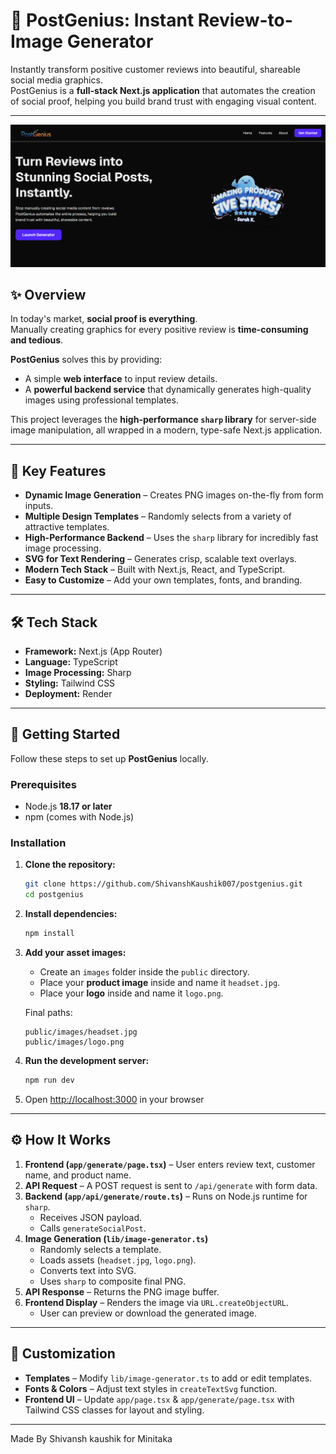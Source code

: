 
# 🚀 PostGenius: Instant Review-to-Image Generator

Instantly transform positive customer reviews into beautiful, shareable social media graphics.  
PostGenius is a **full-stack Next.js application** that automates the creation of social proof, helping you build brand trust with engaging visual content.

---
![screenshot](/image.png)

## ✨ Overview

In today's market, **social proof is everything**.  
Manually creating graphics for every positive review is **time-consuming and tedious**.  

**PostGenius** solves this by providing:
- A simple **web interface** to input review details.  
- A **powerful backend service** that dynamically generates high-quality images using professional templates.  

This project leverages the **high-performance `sharp` library** for server-side image manipulation, all wrapped in a modern, type-safe Next.js application.

---

## 🌟 Key Features

-  **Dynamic Image Generation** – Creates PNG images on-the-fly from form inputs.  
-  **Multiple Design Templates** – Randomly selects from a variety of attractive templates.  
-  **High-Performance Backend** – Uses the `sharp` library for incredibly fast image processing.  
-  **SVG for Text Rendering** – Generates crisp, scalable text overlays.  
-  **Modern Tech Stack** – Built with Next.js, React, and TypeScript.  
-  **Easy to Customize** – Add your own templates, fonts, and branding.   

---

## 🛠️ Tech Stack

- **Framework:** Next.js (App Router)  
- **Language:** TypeScript  
- **Image Processing:** Sharp  
- **Styling:** Tailwind CSS  
- **Deployment:** Render

---

## 🚀 Getting Started

Follow these steps to set up **PostGenius** locally.

### Prerequisites
- Node.js **18.17 or later**
- npm (comes with Node.js)

### Installation

1. **Clone the repository:**
   ```bash
   git clone https://github.com/ShivanshKaushik007/postgenius.git
   cd postgenius
   ```

2. **Install dependencies:**
   ```bash
   npm install
   ```

3. **Add your asset images:**
   - Create an `images` folder inside the `public` directory.  
   - Place your **product image** inside and name it `headset.jpg`.  
   - Place your **logo** inside and name it `logo.png`.  

   Final paths:
   ```
   public/images/headset.jpg
   public/images/logo.png
   ```

4. **Run the development server:**
   ```bash
   npm run dev
   ```

5. Open [http://localhost:3000](http://localhost:3000) in your browser 

---

## ⚙️ How It Works

1. **Frontend (`app/generate/page.tsx`)** – User enters review text, customer name, and product name.  
2. **API Request** – A POST request is sent to `/api/generate` with form data.  
3. **Backend (`app/api/generate/route.ts`)** – Runs on Node.js runtime for `sharp`.  
   - Receives JSON payload.  
   - Calls `generateSocialPost`.  
4. **Image Generation (`lib/image-generator.ts`)**  
   - Randomly selects a template.  
   - Loads assets (`headset.jpg`, `logo.png`).  
   - Converts text into SVG.  
   - Uses `sharp` to composite final PNG.  
5. **API Response** – Returns the PNG image buffer.  
6. **Frontend Display** – Renders the image via `URL.createObjectURL`.  
   - User can preview or download the generated image.  

---

## 🎨 Customization

- **Templates** – Modify `lib/image-generator.ts` to add or edit templates.  
- **Fonts & Colors** – Adjust text styles in `createTextSvg` function.  
- **Frontend UI** – Update `app/page.tsx` & `app/generate/page.tsx` with Tailwind CSS classes for layout and styling.  

---



Made By Shivansh kaushik for Minitaka
